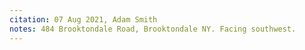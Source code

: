 ```yaml
---
citation: 07 Aug 2021, Adam Smith
notes: 484 Brooktondale Road, Brooktondale NY. Facing southwest.
---
```

